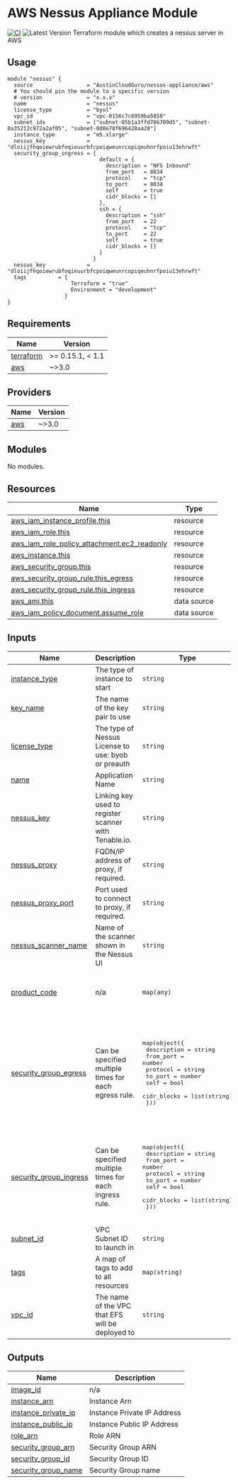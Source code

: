 # AWS Nessus Appliance Module
[![CI](https://github.com/austincloudguru/terraform-aws-nessus-appliance/workflows/CI/badge.svg?event=pull_request)](https://github.com/austincloudguru/terraform-aws-nessus-appliance/actions?query=workflow%3ACI) ![Latest Version](https://img.shields.io/github/v/tag/austincloudguru/terraform-aws-nessus-appliance?sort=semver&label=Latest%20Version) 
Terraform module which creates a nessus server in AWS

## Usage

```hcl
module "nessus" {
  source                 = "AustinCloudGuru/nessus-appliance/aws"
  # You should pin the module to a specific version
  # version              = "x.x.x"
  name                   = "nessus"
  license_type           = "byol"
  vpc_id                 = "vpc-0156c7c6959ba5858"
  subnet_ids             = ["subnet-05b1a3ffd786709d5", "subnet-0a35212c972a2af05", "subnet-0d0e78f696428aa28"]
  instance_type          = "m5.xlarge"
  nessus_key             = "dloiijfhqoiewrubfoqieuurbfcpoiqweunrcopiqeuhnrfpoiu13ehrwft"
  security_group_ingress = {
                             default = {
                               description = "NFS Inbound"
                               from_port   = 8834
                               protocol    = "tcp"
                               to_port     = 8834
                               self        = true
                               cidr_blocks = []
                             },
                             ssh = {
                               description = "ssh"
                               from_port   = 22
                               protocol    = "tcp"
                               to_port     = 22
                               self        = true
                               cidr_blocks = []
                             }
                           }
  nessus_key             = "dloiijfhqoiewrubfoqieuurbfcpoiqweunrcopiqeuhnrfpoiu13ehrwft"
  tags          = {
                    Terraform = "true"
                    Environment = "development"
                  } 
}
```

<!-- BEGINNING OF PRE-COMMIT-TERRAFORM DOCS HOOK -->
## Requirements

| Name | Version |
|------|---------|
| <a name="requirement_terraform"></a> [terraform](#requirement\_terraform) | >= 0.15.1, < 1.1 |
| <a name="requirement_aws"></a> [aws](#requirement\_aws) | ~>3.0 |

## Providers

| Name | Version |
|------|---------|
| <a name="provider_aws"></a> [aws](#provider\_aws) | ~>3.0 |

## Modules

No modules.

## Resources

| Name | Type |
|------|------|
| [aws_iam_instance_profile.this](https://registry.terraform.io/providers/hashicorp/aws/latest/docs/resources/iam_instance_profile) | resource |
| [aws_iam_role.this](https://registry.terraform.io/providers/hashicorp/aws/latest/docs/resources/iam_role) | resource |
| [aws_iam_role_policy_attachment.ec2_readonly](https://registry.terraform.io/providers/hashicorp/aws/latest/docs/resources/iam_role_policy_attachment) | resource |
| [aws_instance.this](https://registry.terraform.io/providers/hashicorp/aws/latest/docs/resources/instance) | resource |
| [aws_security_group.this](https://registry.terraform.io/providers/hashicorp/aws/latest/docs/resources/security_group) | resource |
| [aws_security_group_rule.this_egress](https://registry.terraform.io/providers/hashicorp/aws/latest/docs/resources/security_group_rule) | resource |
| [aws_security_group_rule.this_ingress](https://registry.terraform.io/providers/hashicorp/aws/latest/docs/resources/security_group_rule) | resource |
| [aws_ami.this](https://registry.terraform.io/providers/hashicorp/aws/latest/docs/data-sources/ami) | data source |
| [aws_iam_policy_document.assume_role](https://registry.terraform.io/providers/hashicorp/aws/latest/docs/data-sources/iam_policy_document) | data source |

## Inputs

| Name | Description | Type | Default | Required |
|------|-------------|------|---------|:--------:|
| <a name="input_instance_type"></a> [instance\_type](#input\_instance\_type) | The type of instance to start | `string` | `"m5.xlarge"` | no |
| <a name="input_key_name"></a> [key\_name](#input\_key\_name) | The name of the key pair to use | `string` | `"aws-main"` | no |
| <a name="input_license_type"></a> [license\_type](#input\_license\_type) | The type of Nessus License to use: byob or preauth | `string` | `"byol"` | no |
| <a name="input_name"></a> [name](#input\_name) | Application Name | `string` | `"nessus"` | no |
| <a name="input_nessus_key"></a> [nessus\_key](#input\_nessus\_key) | Linking key used to register scanner with Tenable.io. | `string` | `""` | no |
| <a name="input_nessus_proxy"></a> [nessus\_proxy](#input\_nessus\_proxy) | FQDN/IP address of proxy, if required. | `string` | `""` | no |
| <a name="input_nessus_proxy_port"></a> [nessus\_proxy\_port](#input\_nessus\_proxy\_port) | Port used to connect to proxy, if required. | `string` | `""` | no |
| <a name="input_nessus_scanner_name"></a> [nessus\_scanner\_name](#input\_nessus\_scanner\_name) | Name of the scanner shown in the Nessus UI | `string` | `""` | no |
| <a name="input_product_code"></a> [product\_code](#input\_product\_code) | n/a | `map(any)` | <pre>{<br>  "byol": "8fn69npzmbzcs4blc4583jd0y",<br>  "preauth": "4m4uvwtrl5t872c56wb131ttw"<br>}</pre> | no |
| <a name="input_security_group_egress"></a> [security\_group\_egress](#input\_security\_group\_egress) | Can be specified multiple times for each egress rule. | <pre>map(object({<br>    description = string<br>    from_port   = number<br>    protocol    = string<br>    to_port     = number<br>    self        = bool<br>    cidr_blocks = list(string)<br>  }))</pre> | <pre>{<br>  "default": {<br>    "cidr_blocks": [<br>      "0.0.0.0/0"<br>    ],<br>    "description": "Allow All Outbound",<br>    "from_port": 0,<br>    "protocol": "-1",<br>    "self": false,<br>    "to_port": 0<br>  }<br>}</pre> | no |
| <a name="input_security_group_ingress"></a> [security\_group\_ingress](#input\_security\_group\_ingress) | Can be specified multiple times for each ingress rule. | <pre>map(object({<br>    description = string<br>    from_port   = number<br>    protocol    = string<br>    to_port     = number<br>    self        = bool<br>    cidr_blocks = list(string)<br>  }))</pre> | <pre>{<br>  "default": {<br>    "cidr_blocks": null,<br>    "description": "NFS Inbound",<br>    "from_port": 8834,<br>    "protocol": "tcp",<br>    "self": true,<br>    "to_port": 8834<br>  }<br>}</pre> | no |
| <a name="input_subnet_id"></a> [subnet\_id](#input\_subnet\_id) | VPC Subnet ID to launch in | `string` | `""` | no |
| <a name="input_tags"></a> [tags](#input\_tags) | A map of tags to add to all resources | `map(string)` | `{}` | no |
| <a name="input_vpc_id"></a> [vpc\_id](#input\_vpc\_id) | The name of the VPC that EFS will be deployed to | `string` | n/a | yes |

## Outputs

| Name | Description |
|------|-------------|
| <a name="output_image_id"></a> [image\_id](#output\_image\_id) | n/a |
| <a name="output_instance_arn"></a> [instance\_arn](#output\_instance\_arn) | Instance Arn |
| <a name="output_instance_private_ip"></a> [instance\_private\_ip](#output\_instance\_private\_ip) | Instance Private IP Address |
| <a name="output_instance_public_ip"></a> [instance\_public\_ip](#output\_instance\_public\_ip) | Instance Public IP Address |
| <a name="output_role_arn"></a> [role\_arn](#output\_role\_arn) | Role ARN |
| <a name="output_security_group_arn"></a> [security\_group\_arn](#output\_security\_group\_arn) | Security Group ARN |
| <a name="output_security_group_id"></a> [security\_group\_id](#output\_security\_group\_id) | Security Group ID |
| <a name="output_security_group_name"></a> [security\_group\_name](#output\_security\_group\_name) | Security Group name |
<!-- END OF PRE-COMMIT-TERRAFORM DOCS HOOK -->
